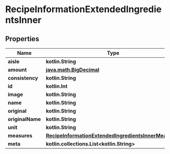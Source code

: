 
# RecipeInformationExtendedIngredientsInner

## Properties
| Name | Type | Description | Notes |
| ------------ | ------------- | ------------- | ------------- |
| **aisle** | **kotlin.String** |  |  |
| **amount** | [**java.math.BigDecimal**](java.math.BigDecimal.md) |  |  |
| **consistency** | **kotlin.String** |  |  |
| **id** | **kotlin.Int** |  |  |
| **image** | **kotlin.String** |  |  |
| **name** | **kotlin.String** |  |  |
| **original** | **kotlin.String** |  |  |
| **originalName** | **kotlin.String** |  |  |
| **unit** | **kotlin.String** |  |  |
| **measures** | [**RecipeInformationExtendedIngredientsInnerMeasures**](RecipeInformationExtendedIngredientsInnerMeasures.md) |  |  [optional] |
| **meta** | **kotlin.collections.List&lt;kotlin.String&gt;** |  |  [optional] |



